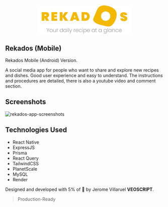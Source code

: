 <p align="center">
  <img width= '300' src=".github/images/rekados-banner.png">
</p>

## Rekados (Mobile)
Rekados Mobile (Android) Version.

A social media app for people who want to share and explore new recipes and dishes.
Good user experience and easy to understand. The instructions and procedures are detailed, there is also a youtube video and comment section.

## Screenshots

![rekados-app-screenshots](https://user-images.githubusercontent.com/26340308/200118745-e7d9e090-cd92-4d8f-8bd9-80c7738d84b2.png)

## Technologies Used
- React Native
- ExpressJS
- Prisma
- React Query
- TailwindCSS
- PlanetScale
- MySQL
- Render

Designed and developed with 5% of 🧠 by Jerome Villaruel **VEOSCRIPT**.

> Production-Ready
